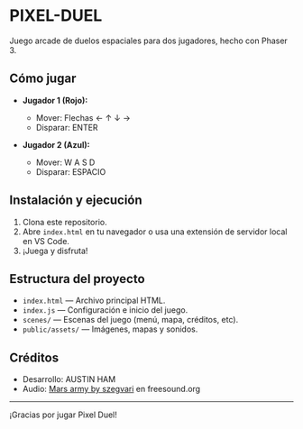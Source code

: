 # PIXEL-DUEL

Juego arcade de duelos espaciales para dos jugadores, hecho con Phaser 3.

## Cómo jugar

- **Jugador 1 (Rojo):**
  - Mover: Flechas ← ↑ ↓ →
  - Disparar: ENTER

- **Jugador 2 (Azul):**
  - Mover: W A S D
  - Disparar: ESPACIO

## Instalación y ejecución

1. Clona este repositorio.
2. Abre `index.html` en tu navegador o usa una extensión de servidor local en VS Code.
3. ¡Juega y disfruta!

## Estructura del proyecto

- `index.html` — Archivo principal HTML.
- `index.js` — Configuración e inicio del juego.
- `scenes/` — Escenas del juego (menú, mapa, créditos, etc).
- `public/assets/` — Imágenes, mapas y sonidos.

## Créditos

- Desarrollo: AUSTIN HAM
- Audio: [Mars army by szegvari](https://freesound.org/s/560746/) en freesound.org

---
¡Gracias por jugar Pixel Duel!